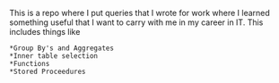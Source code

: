 This is a repo where I put queries that I wrote for work where I learned something useful that I want to carry with me in my career in IT. This includes things like

	*Group By's and Aggregates
	*Inner table selection
	*Functions
	*Stored Proceedures
